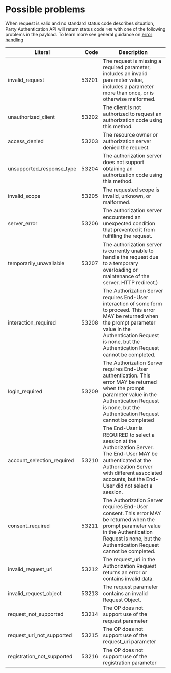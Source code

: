    
Possible problems
=================

When request is valid and no standard status code describes situation, Party Authentication API will return status code `440` with one of the following problems in the payload. To learn more see general guidance on [error handling]()

Literal                                |  Code| Description                                                                                                                          
---------------------------------------|-----:|--------------------------------------------------------------------------------------------------------------------------------------------------------------------------------------------------------------------------------------
invalid_request						   | 53201| The request is missing a required parameter, includes an invalid parameter value, includes a parameter more than once, or is otherwise malformed.
unauthorized_client   				   | 53202| The client is not authorized to request an authorization code using this method.
access_denied						   | 53203| The resource owner or authorization server denied the request.
unsupported_response_type              | 53204| The authorization server does not support obtaining an authorization code using this method.
invalid_scope                          | 53205| The requested scope is invalid, unknown, or malformed.
server_error                           | 53206| The authorization server encountered an unexpected condition that prevented it from fulfilling the request.
temporarily_unavailable                | 53207| The authorization server is currently unable to handle the request due to a temporary overloading or maintenance of the server. HTTP redirect.)
interaction_required                   | 53208| The Authorization Server requires End-User interaction of some form to proceed. This error MAY be returned when the prompt parameter value in the Authentication Request is none, but the Authentication Request cannot be completed.
login_required                         | 53209| The Authorization Server requires End-User authentication. This error MAY be returned when the prompt parameter value in the Authentication Request is none, but the Authentication Request cannot be completed 
account_selection_required             | 53210| The End-User is REQUIRED to select a session at the Authorization Server. The End-User MAY be authenticated at the Authorization Server with different associated accounts, but the End-User did not select a session. 
consent_required                       | 53211| The Authorization Server requires End-User consent. This error MAY be returned when the prompt parameter value in the Authentication Request is none, but the Authentication Request cannot be completed.
invalid_request_uri                    | 53212| The request_uri in the Authorization Request returns an error or contains invalid data.
invalid_request_object                 | 53213| The request parameter contains an invalid Request Object.
request_not_supported                  | 53214| The OP does not support use of the request parameter
request_uri_not_supported              | 53215| The OP does not support use of the request_uri parameter
registration_not_supported             | 53216| The OP does not support use of the registration parameter

